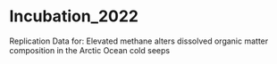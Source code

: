 # Incubation_2022
Replication Data for: Elevated methane alters dissolved organic matter composition in the Arctic Ocean cold seeps 
